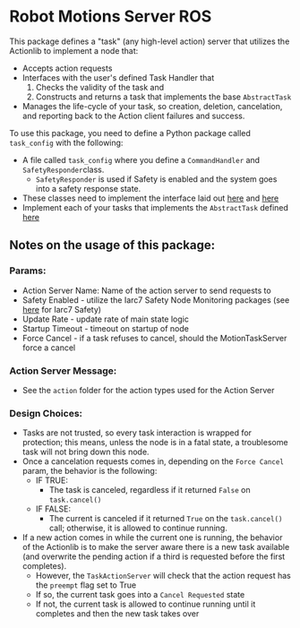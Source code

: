# Robot Motions Server ROS

This package defines a "task" (any high-level action) server that utilizes the Actionlib to implement a node that: 
- Accepts action requests
- Interfaces with the user's defined Task Handler that
    1. Checks the validity of the task and 
    2. Constructs and returns a task that implements the base `AbstractTask` 
- Manages the life-cycle of your task, so creation, deletion, cancelation, and reporting back to the Action client failures and success. 

To use this package, you need to define a Python package called `task_config` with the following: 
- A file called `task_config` where you define a `CommandHandler` and `SafetyResponder`class. 
    - `SafetyResponder` is used if Safety is enabled and the system goes into a safety response state. 
- These classes need to implement the interface laid out [here](https://github.com/asaba96/robot_motions_server_ros/blob/master/src/motions_server/abstract_command_handler.py) and [here](https://github.com/asaba96/robot_motions_server_ros/blob/master/src/motions_server/abstract_safety_responder.py)
- Implement each of your tasks that implements the `AbstractTask` defined [here](https://github.com/asaba96/robot_motions_server_ros/blob/master/src/motion_servers/abstract_task.py)

## Notes on the usage of this package: ##

### Params: ###
- Action Server Name: Name of the action server to send requests to
- Safety Enabled - utilize the Iarc7 Safety Node Monitoring packages (see [here](https://github.com/Pitt-RAS/iarc7_safety) for Iarc7 Safety)
- Update Rate - update rate of main state logic
- Startup Timeout - timeout on startup of node
- Force Cancel - if a task refuses to cancel, should the MotionTaskServer force a cancel

### Action Server Message: ###
- See the `action` folder for the action types used for the Action Server

### Design Choices: ###
- Tasks are not trusted, so every task interaction is wrapped for protection; this means, unless the node is in a fatal state, a troublesome task will not bring down this node. 
- Once a cancelation requests comes in, depending on the `Force Cancel` param, the behavior is the following: 
    - IF TRUE: 
        - The task is canceled, regardless if it returned `False` on `task.cancel()`
    - IF FALSE: 
        - The current is canceled if it returned `True` on the `task.cancel()` call; otherwise, it is allowed to continue running. 
- If a new action comes in while the current one is running, the behavior of the Actionlib is to make the server aware there is a new task available (and overwrite the pending action if a third is requested before the first completes). 
    - However, the `TaskActionServer` will check that the action request has the `preempt` flag set to True
    - If so, the current task goes into a `Cancel Requested` state
    - If not, the current task is allowed to continue running until it completes and then the new task takes over
